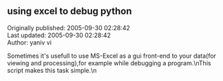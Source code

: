 ## using excel to debug python  
Originally published: 2005-09-30 02:28:42  
Last updated: 2005-09-30 02:28:42  
Author: yaniv vi  
  
Sometimes it's usefull to use MS-Excel as a gui front-end to your data(for viewing and processing),for example while debugging a program.\nThis script makes this task simple.\n